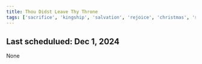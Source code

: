 ```yaml
---
title: Thou Didst Leave Thy Throne
tags: ['sacrifice', 'kingship', 'salvation', 'rejoice', 'christmas', 'son-of-god']
---
```


## Last schedulued: Dec 1, 2024          

None
